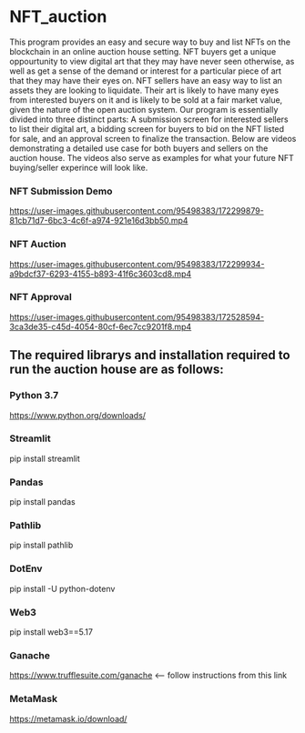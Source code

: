 # NFT_auction

This program provides an easy and secure way to buy and list NFTs on the blockchain in an online auction house setting.  NFT buyers get a unique oppourtunity to view digital art that they may have never seen otherwise, as well as get a sense of the demand or interest for a particular piece of art that they may have their eyes on.  NFT sellers have an easy way to list an assets they are looking to liquidate.  Their art is likely to have many eyes from interested buyers on it and is likely to be sold at a fair market value, given the nature of the open auction system.  Our program is essentially divided into three distinct parts:  A submission screen for interested sellers to list their digital art, a bidding screen for buyers to bid on the NFT listed for sale, and an approval screen to finalize the transaction.  Below are videos demonstrating a detailed use case for both buyers and sellers on the auction house.  The videos also serve as examples for what your future NFT buying/seller experince will look like.

### NFT Submission Demo
https://user-images.githubusercontent.com/95498383/172299879-81cb71d7-6bc3-4c6f-a974-921e16d3bb50.mp4

### NFT Auction

https://user-images.githubusercontent.com/95498383/172299934-a9bdcf37-6293-4155-b893-41f6c3603cd8.mp4

### NFT Approval

https://user-images.githubusercontent.com/95498383/172528594-3ca3de35-c45d-4054-80cf-6ec7cc9201f8.mp4


## The required librarys and installation required to run the auction house are as follows:

### Python 3.7
https://www.python.org/downloads/

### Streamlit
pip install streamlit

### Pandas 
pip install pandas

### Pathlib
pip install pathlib

### DotEnv
pip install -U python-dotenv

### Web3
pip install web3==5.17

### Ganache
https://www.trufflesuite.com/ganache <-- follow instructions from this link

### MetaMask
https://metamask.io/download/

